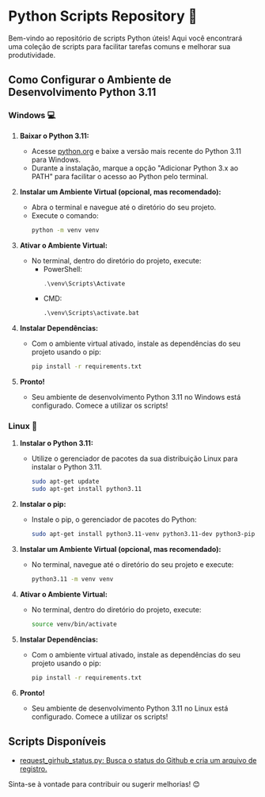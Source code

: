 # Python Scripts Repository 🐍

Bem-vindo ao repositório de scripts Python úteis! Aqui você encontrará uma coleção de scripts para facilitar tarefas comuns e melhorar sua produtividade.

## Como Configurar o Ambiente de Desenvolvimento Python 3.11

### Windows 💻

1. **Baixar o Python 3.11:**
   - Acesse [python.org](https://www.python.org/downloads/) e baixe a versão mais recente do Python 3.11 para Windows.
   - Durante a instalação, marque a opção "Adicionar Python 3.x ao PATH" para facilitar o acesso ao Python pelo terminal.

2. **Instalar um Ambiente Virtual (opcional, mas recomendado):**
   - Abra o terminal e navegue até o diretório do seu projeto.
   - Execute o comando:
     ```bash
     python -m venv venv
     ```

3. **Ativar o Ambiente Virtual:**
   - No terminal, dentro do diretório do projeto, execute:
     - PowerShell:
       ```powershell
       .\venv\Scripts\Activate
       ```
     - CMD:
       ```cmd
       .\venv\Scripts\activate.bat
       ```

4. **Instalar Dependências:**
   - Com o ambiente virtual ativado, instale as dependências do seu projeto usando o pip:
     ```bash
     pip install -r requirements.txt
     ```

5. **Pronto!**
   - Seu ambiente de desenvolvimento Python 3.11 no Windows está configurado. Comece a utilizar os scripts!

### Linux 🐧

1. **Instalar o Python 3.11:**
   - Utilize o gerenciador de pacotes da sua distribuição Linux para instalar o Python 3.11.
     ```bash
     sudo apt-get update
     sudo apt-get install python3.11
     ```

2. **Instalar o pip:**
   - Instale o pip, o gerenciador de pacotes do Python:
     ```bash
     sudo apt-get install python3.11-venv python3.11-dev python3-pip
     ```

3. **Instalar um Ambiente Virtual (opcional, mas recomendado):**
   - No terminal, navegue até o diretório do seu projeto e execute:
     ```bash
     python3.11 -m venv venv
     ```

4. **Ativar o Ambiente Virtual:**
   - No terminal, dentro do diretório do projeto, execute:
     ```bash
     source venv/bin/activate
     ```

5. **Instalar Dependências:**
   - Com o ambiente virtual ativado, instale as dependências do seu projeto usando o pip:
     ```bash
     pip install -r requirements.txt
     ```

6. **Pronto!**
   - Seu ambiente de desenvolvimento Python 3.11 no Linux está configurado. Comece a utilizar os scripts!

## Scripts Disponíveis

- [request_girhub_status.py: Busca o status do Github e cria um arquivo de registro.](./request_girhub_status.py)

Sinta-se à vontade para contribuir ou sugerir melhorias! 😊